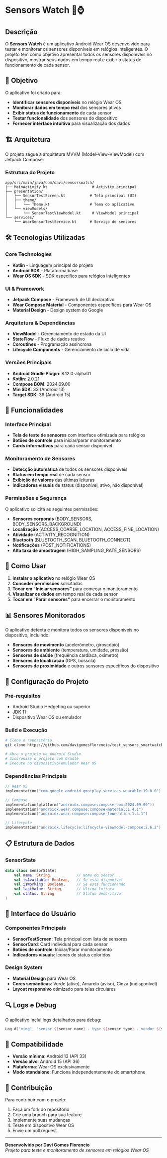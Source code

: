 # Sensors Watch 📱⌚

## Descrição

O **Sensors Watch** é um aplicativo Android Wear OS desenvolvido para testar e monitorar os sensores disponíveis em relógios inteligentes. O projeto tem como objetivo apresentar todos os sensores disponíveis no dispositivo, mostrar seus dados em tempo real e exibir o status de funcionamento de cada sensor.

## 🎯 Objetivo

O aplicativo foi criado para:
- **Identificar sensores disponíveis** no relógio Wear OS
- **Monitorar dados em tempo real** dos sensores ativos
- **Exibir status de funcionamento** de cada sensor
- **Testar funcionalidade** dos sensores do dispositivo
- **Fornecer interface intuitiva** para visualização dos dados

## 🏗️ Arquitetura

O projeto segue a arquitetura MVVM (Model-View-ViewModel) com Jetpack Compose:

### Estrutura do Projeto
```
app/src/main/java/com/davi/sensorswatch/
├── MainActivity.kt                    # Activity principal
├── presentation/
│   ├── SensorTestScreen.kt           # Tela principal (UI)
│   ├── theme/
│   │   └── Theme.kt                  # Tema do aplicativo
│   └── viewModels/
│       └── SensorTestViewModel.kt     # ViewModel principal
└── services/
    └── WearSensorTestService.kt      # Serviço de sensores
```

## 🛠️ Tecnologias Utilizadas

### Core Technologies
- **Kotlin** - Linguagem principal do projeto
- **Android SDK** - Plataforma base
- **Wear OS SDK** - SDK específico para relógios inteligentes

### UI & Framework
- **Jetpack Compose** - Framework de UI declarativo
- **Wear Compose Material** - Componentes específicos para Wear OS
- **Material Design** - Design system do Google

### Arquitetura & Dependências
- **ViewModel** - Gerenciamento de estado da UI
- **StateFlow** - Fluxo de dados reativo
- **Coroutines** - Programação assíncrona
- **Lifecycle Components** - Gerenciamento de ciclo de vida

### Versões Principais
- **Android Gradle Plugin**: 8.12.0-alpha01
- **Kotlin**: 2.0.21
- **Compose BOM**: 2024.09.00
- **Min SDK**: 33 (Android 13)
- **Target SDK**: 36 (Android 15)

## 📱 Funcionalidades

### Interface Principal
- **Tela de teste de sensores** com interface otimizada para relógios
- **Botões de controle** para iniciar/parar monitoramento
- **Cards informativos** para cada sensor disponível

### Monitoramento de Sensores
- **Detecção automática** de todos os sensores disponíveis
- **Status em tempo real** de cada sensor
- **Exibição de valores** das últimas leituras
- **Indicadores visuais** de status (disponível, ativo, não disponível)

### Permissões e Segurança
O aplicativo solicita as seguintes permissões:
- **Sensores corporais** (BODY_SENSORS, BODY_SENSORS_BACKGROUND)
- **Localização** (ACCESS_COARSE_LOCATION, ACCESS_FINE_LOCATION)
- **Atividade** (ACTIVITY_RECOGNITION)
- **Bluetooth** (BLUETOOTH_SCAN, BLUETOOTH_CONNECT)
- **Notificações** (POST_NOTIFICATIONS)
- **Alta taxa de amostragem** (HIGH_SAMPLING_RATE_SENSORS)

## 🔧 Como Usar

1. **Instalar o aplicativo** no relógio Wear OS
2. **Conceder permissões** solicitadas
3. **Tocar em "Iniciar sensores"** para começar o monitoramento
4. **Visualizar os dados** em tempo real de cada sensor
5. **Tocar em "Parar sensores"** para encerrar o monitoramento

## 📊 Sensores Monitorados

O aplicativo detecta e monitora todos os sensores disponíveis no dispositivo, incluindo:

- **Sensores de movimento** (acelerômetro, giroscópio)
- **Sensores de ambiente** (temperatura, umidade, pressão)
- **Sensores de saúde** (frequência cardíaca, oxímetro)
- **Sensores de localização** (GPS, bússola)
- **Sensores de proximidade** e outros sensores específicos do dispositivo

## 🚀 Configuração do Projeto

### Pré-requisitos
- Android Studio Hedgehog ou superior
- JDK 11
- Dispositivo Wear OS ou emulador

### Build e Execução
```bash
# Clone o repositório
git clone https://github.com/davigomesflorencio/test_sensors_smartwatch.git

# Abra o projeto no Android Studio
# Sincronize o projeto com Gradle
# Execute no dispositivo/emulador Wear OS
```

### Dependências Principais
```kotlin
// Wear OS
implementation("com.google.android.gms:play-services-wearable:19.0.0")

// Compose
implementation(platform("androidx.compose:compose-bom:2024.09.00"))
implementation("androidx.wear.compose:compose-material:1.4.1")
implementation("androidx.wear.compose:compose-foundation:1.4.1")

// Lifecycle
implementation("androidx.lifecycle:lifecycle-viewmodel-compose:2.6.2")
```

## 📋 Estrutura de Dados

### SensorState
```kotlin
data class SensorState(
    val name: String,           // Nome do sensor
    val isAvailable: Boolean,   // Se está disponível
    val isWorking: Boolean,     // Se está funcionando
    val lastValue: String,      // Última leitura
    val status: String          // Status descritivo
)
```

## 🎨 Interface do Usuário

### Componentes Principais
- **SensorTestScreen**: Tela principal com lista de sensores
- **SensorCard**: Card individual para cada sensor
- **Botões de controle**: Iniciar/Parar monitoramento
- **Indicadores visuais**: Ícones de status coloridos

### Design System
- **Material Design** para Wear OS
- **Cores semânticas**: Verde (ativo), Amarelo (aviso), Cinza (indisponível)
- **Layout responsivo** otimizado para telas circulares

## 🔍 Logs e Debug

O aplicativo inclui logs detalhados para debug:
```kotlin
Log.d("xing", "sensor ${sensor.name} - type ${sensor.type} - vendor ${sensor.vendor}")
```

## 📱 Compatibilidade

- **Versão mínima**: Android 13 (API 33)
- **Versão alvo**: Android 15 (API 36)
- **Plataforma**: Wear OS exclusivamente
- **Modo standalone**: Funciona independentemente do smartphone

## 🤝 Contribuição

Para contribuir com o projeto:
1. Faça um fork do repositório
2. Crie uma branch para sua feature
3. Implemente suas mudanças
4. Teste em dispositivo Wear OS
5. Envie um pull request

---

**Desenvolvido por Davi Gomes Florencio**  
*Projeto para teste e monitoramento de sensores em relógios Wear OS* 